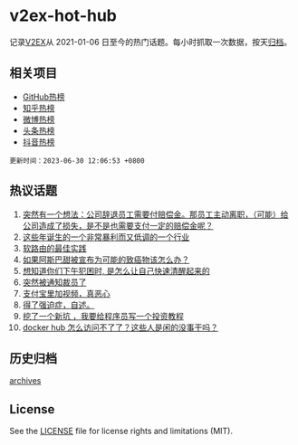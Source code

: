 # v2ex-hot-hub

 记录[V2EX](https://www.v2ex.com/)从 2021-01-06 日至今的热门话题。每小时抓取一次数据，按天[归档](archives)。
 
 ## 相关项目

- [GitHub热榜](https://github.com/it985/github-hot-hub)
- [知乎热榜](https://github.com/it985/zhihu-hot-hub)
- [微博热榜](https://github.com/it985/weibo-hot-hub)
- [头条热榜](https://github.com/it985/toutiao-hot-hub)
- [抖音热榜](https://github.com/it985/douyin-hot-hub)


 `更新时间：2023-06-30 12:06:53 +0800`

## 热议话题

1. [突然有一个想法：公司辞退员工需要付赔偿金。那员工主动离职，（可能）给公司造成了损失，是不是也需要支付一定的赔偿金呢？](https://www.v2ex.com/t/952698)
1. [这些年诞生的一个非常暴利而又低调的一个行业](https://www.v2ex.com/t/952753)
1. [软路由的最佳实践](https://www.v2ex.com/t/952691)
1. [如果阿斯巴甜被宣布为可能的致癌物该怎么办？](https://www.v2ex.com/t/952818)
1. [想知道你们下午犯困时, 是怎么让自己快速清醒起来的](https://www.v2ex.com/t/952714)
1. [突然被通知裁员了](https://www.v2ex.com/t/952885)
1. [支付宝里加视频，真恶心](https://www.v2ex.com/t/952879)
1. [得了强迫症，自述。](https://www.v2ex.com/t/952663)
1. [挖了一个新坑 ，我要给程序员写一个投资教程](https://www.v2ex.com/t/952713)
1. [docker hub 怎么访问不了了？这些人是闲的没事干吗？](https://www.v2ex.com/t/952876)

## 历史归档

[archives](archives)

## License

See the [LICENSE](LICENSE) file for license rights and limitations (MIT).
